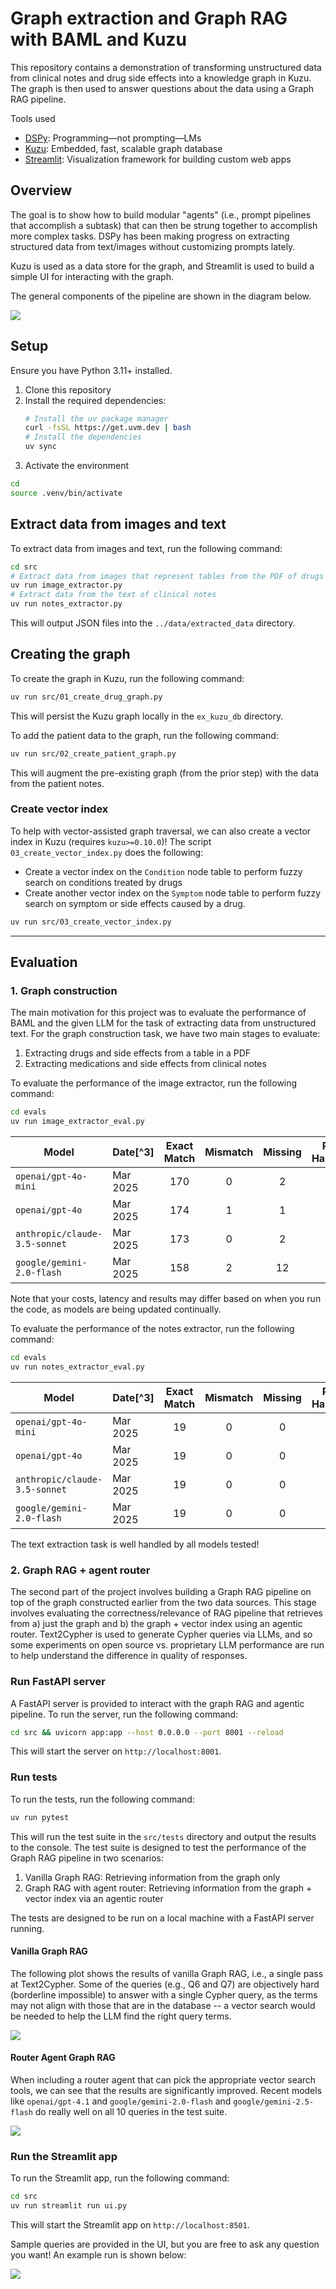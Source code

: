 # Graph extraction and Graph RAG with BAML and Kuzu

This repository contains a demonstration of transforming unstructured data from clinical notes
and drug side effects into a knowledge graph in Kuzu. The graph is then used to answer questions
about the data using a Graph RAG pipeline.

Tools used
- [DSPy](https://dspy.ai/): Programming—not prompting—LMs
- [Kuzu](https://github.com/kuzudb/kuzu): Embedded, fast, scalable graph database
- [Streamlit](https://github.com/streamlit/streamlit): Visualization framework for building custom web apps

## Overview

The goal is to show how to build modular "agents" (i.e., prompt pipelines that accomplish a
subtask) that can then be strung together to accomplish more complex tasks. DSPy has been making
progress on extracting structured data from text/images without customizing prompts lately.

Kuzu is used as a data store for the graph, and Streamlit is used to build a simple UI for
interacting with the graph.

The general components of the pipeline are shown in the diagram below.

![](./assets/drug-side-effects-graph-rag.png)

## Setup

Ensure you have Python 3.11+ installed.

1. Clone this repository
2. Install the required dependencies:
   ```bash
   # Install the uv package manager
   curl -fsSL https://get.uvm.dev | bash
   # Install the dependencies
   uv sync
   ```
3. Activate the environment
```bash
cd
source .venv/bin/activate
```

## Extract data from images and text

To extract data from images and text, run the following command:

```bash
cd src
# Extract data from images that represent tables from the PDF of drugs and side effects
uv run image_extractor.py
# Extract data from the text of clinical notes
uv run notes_extractor.py
```

This will output JSON files into the `../data/extracted_data` directory.

## Creating the graph

To create the graph in Kuzu, run the following command:

```bash
uv run src/01_create_drug_graph.py
```

This will persist the Kuzu graph locally in the `ex_kuzu_db` directory.

To add the patient data to the graph, run the following command:

```bash
uv run src/02_create_patient_graph.py
```
This will augment the pre-existing graph (from the prior step) with the data from the
patient notes.

### Create vector index

To help with vector-assisted graph traversal, we can also create a vector index in Kuzu (requires `kuzu>=0.10.0`)!
The script `03_create_vector_index.py` does the following:

- Create a vector index on the `Condition` node table to perform fuzzy search on conditions treated by drugs
- Create another vector index on the `Symptom` node table to perform fuzzy search on symptom or side effects caused by a drug.

```bash
uv run src/03_create_vector_index.py
```

---

## Evaluation

### 1. Graph construction

The main motivation for this project was to evaluate the performance of BAML and the given
LLM for the task of extracting data from unstructured text. For the graph construction task,
we have two main stages to evaluate:

1. Extracting drugs and side effects from a table in a PDF
2. Extracting medications and side effects from clinical notes

To evaluate the performance of the image extractor, run the following command:

```bash
cd evals
uv run image_extractor_eval.py
```

| Model | Date[^3] | Exact Match | Mismatch | Missing | Potential<br> Hallucination | Cost | Cost<br> factor |
| --- | --- | :---: | :---: | :---: | :---: | ---: | ---: |
| `openai/gpt-4o-mini` | Mar 2025 | 170 | 0 | 2 | 2 | 0.0008 | 1.0 |
| `openai/gpt-4o` | Mar 2025 | 174 | 1 | 1 | 2 | $0.0277 | 35x |
| `anthropic/claude-3.5-sonnet` | Mar 2025 | 173 | 0 | 2 | 2 | $0.0551 | 69x |
| `google/gemini-2.0-flash` | Mar 2025 | 158 | 2 | 12 | 8 | Free tier | N/A |

Note that your costs, latency and results may differ based on when you run the code, as models
are being updated continually.

To evaluate the performance of the notes extractor, run the following command:

```bash
cd evals
uv run notes_extractor_eval.py
```

| Model | Date[^3] | Exact Match | Mismatch | Missing | Potential<br> Hallucination | Cost | Cost<br> factor |
| --- | --- | :---: | :---: | :---: | :---: | ---: | ---: |
| `openai/gpt-4o-mini` | Mar 2025 | 19 | 0 | 0 | 0 | $0.0003 | 1.0 |
| `openai/gpt-4o` | Mar 2025 | 19 | 0 | 0 | 0 | $0.0044 | 15x |
| `anthropic/claude-3.5-sonnet` | Mar 2025 | 19 | 0 | 0 | 0 | $0.0074 | 25x |
| `google/gemini-2.0-flash` | Mar 2025 | 19 | 0 | 0 | 0 | Free tier | N/A |

The text extraction task is well handled by all models tested!

### 2. Graph RAG + agent router

The second part of the project involves building a Graph RAG pipeline on top of the graph constructed
earlier from the two data sources. This stage involves evaluating the correctness/relevance of RAG
pipeline that retrieves from a) just the graph and b) the graph + vector index using an agentic router.
Text2Cypher is used to generate Cypher queries via LLMs, and so some experiments on open source vs.
proprietary LLM performance are run to help understand the difference in quality of responses.

### Run FastAPI server

A FastAPI server is provided to interact with the graph RAG and agentic pipeline. To run the server, run the following command:

```bash
cd src && uvicorn app:app --host 0.0.0.0 --port 8001 --reload
```

This will start the server on `http://localhost:8001`.

### Run tests

To run the tests, run the following command:

```bash
uv run pytest
```

This will run the test suite in the `src/tests` directory and output the results to the console.
The test suite is designed to test the performance of the Graph RAG pipeline in two scenarios:

1. Vanilla Graph RAG: Retrieving information from the graph only
2. Graph RAG with agent router: Retrieving information from the graph + vector index via an agentic router

The tests are designed to be run on a local machine with a FastAPI server running.

#### Vanilla Graph RAG

The following plot shows the results of vanilla Graph RAG, i.e., a single pass at Text2Cypher. Some
of the queries (e.g., Q6 and Q7) are objectively hard (borderline impossible) to answer with a single Cypher query,
as the terms may not align with those that are in the database -- a vector search would be needed
to help the LLM find the right query terms.

![](./assets/vanilla_graph_rag_heatmap.png)

#### Router Agent Graph RAG

When including a router agent that can pick the appropriate vector search tools, we can see that the results
are significantly improved. Recent models like `openai/gpt-4.1` and `google/gemini-2.0-flash` and `google/gemini-2.5-flash`
do really well on all 10 queries in the test suite.

![](./assets/router_agent_graph_rag_heatmap.png)

### Run the Streamlit app

To run the Streamlit app, run the following command:

```bash
cd src
uv run streamlit run ui.py
```

This will start the Streamlit app on `http://localhost:8501`.

Sample queries are provided in the UI, but you are free to ask any question you want! An example run
is shown below:

![](./assets/graph-rag-agent-router.gif)
